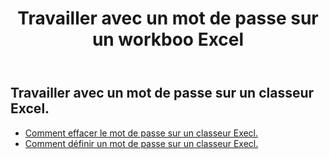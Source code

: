 ﻿---
title: Travailler avec un mot de passe sur un workboo Excel
second_title: Aspose.Cells Cloud Documen
linktitle: Mot de passe
type: docs
url: /fr/workbook/password/
keywords: Working with password an Excel workbook
description: Aspose.Cells Cloud REST API prend en charge l'utilisation d'un mot de passe sur un classeur Excel. SDK prend en charge les types de langages de développement. Ils incluent Android, C#, Go, Java, NodeJS, Perl, PHP, Python, Ruby et Swift
weight: 100
---
## Travailler avec un mot de passe sur un classeur Excel.

- [Comment effacer le mot de passe sur un classeur Execl.](/cells/fr/workbook/password/clear/)
- [Comment définir un mot de passe sur un classeur Execl.](/cells/fr//workbook/password/modify/)
